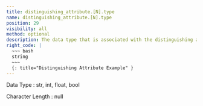 ```yaml
---
title: distinguishing_attribute.[N].type
name: distinguishing_attribute.[N].type
position: 29
visibility: all
method: optional
description: The data type that is associated with the distinguishing attribute name and value.
right_code: |
  ~~~ bash
  string
  ~~~
  {: title="Distinguishing Attribute Example" }
---
```


Data Type
: str, int, float, bool

Character Length
: null

